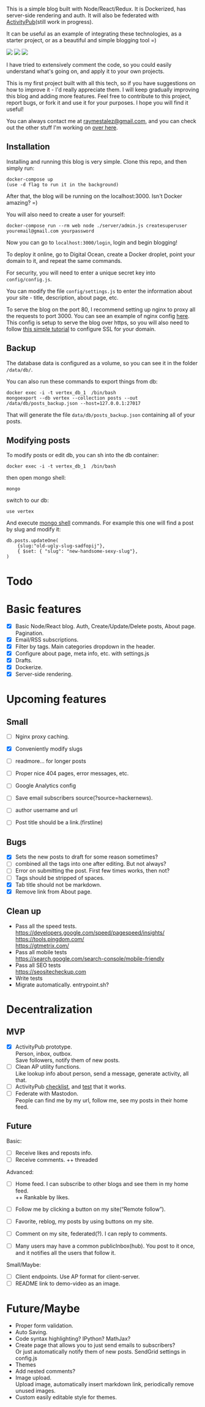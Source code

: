 This is a simple blog built with Node/React/Redux. It is Dockerized, has server-side rendering and auth. It will also be federated with [ActivityPub](https://www.w3.org/TR/activitypub/)(still work in progress).

It can be useful as an example of integrating these technologies, as a starter project, or as a beautiful and simple blogging tool =)

![](https://raw.githubusercontent.com/raymestalez/vertex/master/assets/digitalmind-screenshot1.png)
![](https://raw.githubusercontent.com/raymestalez/vertex/master/assets/digitalmind-screenshot2.png)
![](https://raw.githubusercontent.com/raymestalez/vertex/master/assets/digitalmind-screenshot3.png)

I have tried to extensively comment the code, so you could easily understand what's going on, and apply it to your own projects.

This is my first project built with all this tech, so if you have suggestions on how to improve it - I'd really appreciate them. I will keep gradually improving this blog and adding more features. Feel free to  contribute to this project, report bugs, or fork it and use it for your purposes. I hope you will find it useful!

You can always contact me at raymestalez@gmail.com, and you can check out the other stuff I'm working on [over here](http://rayalez.com).



## Installation

Installing and running this blog is very simple. Clone this repo, and then simply run:

	docker-compose up
	(use -d flag to run it in the background)

After that, the blog will be running on the localhost:3000. Isn't Docker amazing? =)

You will also need to create a user for yourself:

	docker-compose run --rm web node ./server/admin.js createsuperuser youremail@gmail.com yourpassword


Now you can go to `localhost:3000/login`, login and begin blogging!

To deploy it online, go to Digital Ocean, create a Docker droplet, point your domain to it, and repeat the same commands.

For security, you will need to enter a unique secret key into `config/config.js`.

You can modify the file `config/settings.js` to enter the information about your site - title, description, about page, etc.

To serve the blog on the port 80, I recommend setting up nginx to proxy all the requests to port 3000. You can see an example of nginx config [here](https://github.com/raymestalez/vertex/blob/master/config/vertex_nginx.conf). This config is setup to serve the blog over https, so you will also need to follow [this simple tutorial](http://digitalmind.io/post/setting-up-ssl-aa14b) to configure SSL for your domain.


## Backup

The database data is configured as a volume, so you can see it in the folder `/data/db/`.

You can also run these commands to export things from db:

	docker exec -i -t vertex_db_1  /bin/bash
	mongoexport --db vertex --collection posts --out /data/db/posts_backup.json --host=127.0.0.1:27017

That will generate the file `data/db/posts_backup.json` containing all of your posts.

## Modifying posts

To modify posts or edit db, you can sh into the db container:

	docker exec -i -t vertex_db_1  /bin/bash

then open mongo shell:

	mongo

switch to our db:

	use vertex

And execute [mongo shell](https://docs.mongodb.com/manual/tutorial/update-documents/) commands. For example this one will find a post by slug and modify it:

	db.posts.updateOne(
		{slug:"old-ugly-slug-sadfopij"},
		{ $set: { "slug": "new-handsome-sexy-slug"},
	)


# Todo

# Basic features
- [X] Basic Node/React blog. Auth, Create/Update/Delete posts, About page. Pagination.
- [X] Email/RSS subscriptions.
- [X] Filter by tags. Main categories dropdown in the header.
- [X] Configure about page, meta info, etc. with settings.js
- [X] Drafts.
- [X] Dockerize.
- [X] Server-side rendering.

# Upcoming features

## Small
- [ ] Nginx proxy caching.
- [X] Conveniently modify slugs
- [ ] readmore... for longer posts
- [ ] Proper nice 404 pages, error messages, etc.
- [ ] Google Analytics config
- [ ] Save email subscribers source(?source=hackernews).
- [ ] author username and url
- [ ] Post title should be a link.(firstline)


## Bugs
- [X] Sets the new posts to draft for some reason sometimes?
- [ ] combined all the tags into one after editing. But not always?
- [ ] Error on submitting the post. First few times works, then not?
- [ ] Tags should be stripped of spaces.
- [X] Tab title should not be markdown.
- [X] Remove link from About page.

## Clean up
- Pass all the speed tests.  
  https://developers.google.com/speed/pagespeed/insights/  
  https://tools.pingdom.com/  
  https://gtmetrix.com/  
- Pass all mobile tests  
  https://search.google.com/search-console/mobile-friendly
- Pass all SEO tests  
  https://seositecheckup.com
- Write tests
- Migrate automatically. entrypoint.sh?


# Decentralization

## MVP
- [X] ActivityPub prototype.  
      Person, inbox, outbox.  
      Save followers, notify them of new posts.
- [ ] Clean AP utility functions.  
      Like lookup info about person, send a message, generate activity, all that.  
- [ ] ActivityPub [checklist](https://github.com/tootsuite/mastodon/issues/1557), and [test](https://activitypub.rocks/test/) that it works. 
- [ ] Federate with Mastodon.  
      People can find me by my url, follow me, see my posts in their home feed.

## Future
Basic:
- [ ] Receive likes and reposts info.
- [ ] Receive comments. ++ threaded

Advanced:
- [ ] Home feed. I can subscribe to other blogs and see them in my home feed.  
      ++ Rankable by likes.
- [ ] Follow me by clicking a button on my site(“Remote follow”).
- [ ] Favorite, reblog, my posts by using buttons on my site.
- [ ] Comment on my site, federated(?). I can reply to comments.
- [ ] Many users may have a common publicInbox(hub). You post to it once, and it notifies all the users that follow it.
	  

Small/Maybe:
- [ ] Client endpoints. Use AP format for client-server.
- [ ] README link to demo-video as an image.

# Future/Maybe
- Proper form validation.
- Auto Saving.
- Code syntax highlighting? IPython? MathJax?  
- Create page that allows you to just send emails to subscribers?  
  Or just automatically notify them of new posts. SendGrid settings in config.js
- Themes
- Add nested comments?
- Image upload.  
  Upload image, automatically insert markdown link, periodically remove unused images.
- Custom easily editable style for themes.
